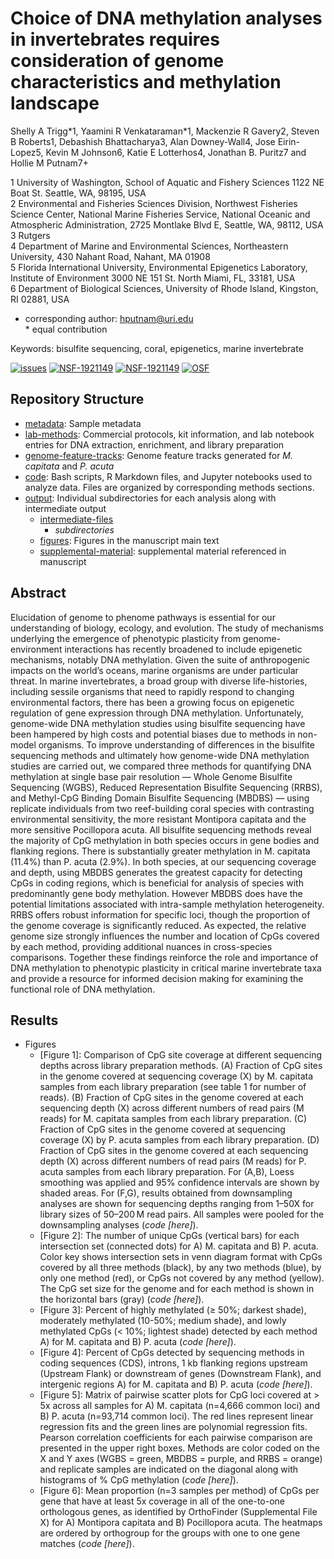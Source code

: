 # Choice of DNA methylation analyses in invertebrates requires consideration of genome characteristics and methylation landscape

Shelly A Trigg\*1, Yaamini R Venkataraman\*1, Mackenzie R Gavery2, Steven B Roberts1, Debashish Bhattacharya3, Alan Downey-Wall4, Jose Eirin-Lopez5, Kevin M Johnson6, Katie E Lotterhos4, Jonathan B. Puritz7 and Hollie M Putnam7+ 


1 University of Washington, School of Aquatic and Fishery Sciences 1122 NE Boat St. Seattle, WA, 98195, USA  
2 Environmental and Fisheries Sciences Division, Northwest Fisheries Science Center, National Marine Fisheries Service, National Oceanic and Atmospheric Administration, 2725 Montlake Blvd E, Seattle, WA, 98112, USA  
3 Rutgers  
4 Department of Marine and Environmental Sciences, Northeastern University, 430 Nahant Road, Nahant, MA 01908  
5 Florida International University, Environmental Epigenetics Laboratory, Institute of Environment 3000 NE 151 St. North Miami, FL, 33181, USA  
6 Department of Biological Sciences, University of Rhode Island, Kingston, RI 02881, USA  

+ corresponding author: hputnam@uri.edu  
\* equal contribution

Keywords:  bisulfite sequencing, coral, epigenetics, marine invertebrate

[![issues](https://img.shields.io/github/issues/hputnam/Meth_Compare.svg)](https://img.shields.io/github/issues/hputnam/Meth_Compare)
[![NSF-1921149](https://img.shields.io/badge/NSF-1921149-blue.svg)](https://nsf.gov/awardsearch/showAward?AWD_ID=1921149)
[![NSF-1921149](https://img.shields.io/badge/NSF-1921465-blue.svg)](https://nsf.gov/awardsearch/showAward?AWD_ID=1921465)
[![OSF](https://img.shields.io/badge/OSF-x5waz-blueviolet.svg)](https://osf.io/x5waz/)


## Repository Structure

- [metadata](https://github.com/hputnam/Meth_Compare/tree/master/metadata): Sample metadata
- [lab-methods](https://github.com/hputnam/Meth_Compare/tree/master/lab-methods): Commercial protocols, kit information, and lab notebook entries for DNA extraction, enrichment, and library preparation
- [genome-feature-tracks](https://github.com/hputnam/Meth_Compare/tree/master/genome-feature-files): Genome feature tracks generated for *M. capitata* and *P. acuta*
- [code](https://github.com/hputnam/Meth_Compare/tree/master/code): Bash scripts, R Markdown files, and Jupyter notebooks used to analyze data. Files are organized by corresponding methods sections.
- [output](https://github.com/hputnam/Meth_Compare/tree/master/output): Individual subdirectories for each analysis along with intermediate output
    - [intermediate-files]()
         - _subdirectories_
    - [figures](https://github.com/hputnam/Meth_Compare/tree/master/output/figures): Figures in the manuscript main text
    - [supplemental-material](https://github.com/hputnam/Meth_Compare/tree/master/output/supplemental-material): supplemental material referenced in manuscript

## Abstract

Elucidation of genome to phenome pathways is essential for our understanding of biology, ecology, and evolution. The study of mechanisms underlying the emergence of phenotypic plasticity from genome-environment interactions has recently broadened to include epigenetic mechanisms, notably DNA methylation. Given the suite of anthropogenic impacts on the world’s oceans, marine organisms are under particular threat. In marine invertebrates, a broad group with diverse life-histories, including sessile organisms that need to rapidly respond to changing environmental factors, there has been a growing focus on epigenetic regulation of gene expression through DNA methylation. Unfortunately, genome-wide DNA methylation studies using bisulfite sequencing have been hampered by high costs and potential biases due to methods in non-model organisms. To improve understanding of differences in the bisulfite sequencing methods and ultimately how genome-wide DNA methylation studies are carried out, we compared three methods for quantifying DNA methylation at single base pair resolution — Whole Genome Bisulfite Sequencing (WGBS), Reduced Representation Bisulfite Sequencing (RRBS), and Methyl-CpG Binding Domain Bisulfite Sequencing (MBDBS) — using replicate individuals from two reef-building coral species with contrasting environmental sensitivity, the more resistant Montipora capitata and the more sensitive Pocillopora acuta. All bisulfite sequencing methods reveal the majority of CpG methylation in both species occurs in gene bodies and flanking regions. There is substantially greater methylation in M. capitata (11.4%) than P. acuta (2.9%). In both species, at our sequencing coverage and depth, using MBDBS generates the greatest capacity for detecting CpGs in coding regions, which is beneficial for analysis of species with predominantly gene body methylation. However MBDBS does have the potential limitations associated with intra-sample methylation heterogeneity. RRBS offers robust information for specific loci, though the proportion of the genome coverage is significantly reduced. As expected, the relative genome size strongly influences the number and location of CpGs covered by each method, providing additional nuances in cross-species comparisons. Together these findings reinforce the role and importance of DNA methylation to phenotypic plasticity in critical marine invertebrate taxa and provide a resource for informed decision making for examining the functional role of DNA methylation.


## Results

- Figures
	- [Figure 1]: Comparison of CpG site coverage at different sequencing depths across library preparation methods. (A) Fraction of CpG sites in the genome covered at sequencing coverage (X) by M. capitata samples from each library preparation (see table 1 for number of reads). (B) Fraction of CpG sites in the genome covered at each sequencing depth (X) across different numbers of read pairs (M reads) for M. capitata samples from each library preparation. (C) Fraction of CpG sites in the genome covered at sequencing coverage (X) by P. acuta samples from each library preparation. (D) Fraction of CpG sites in the genome covered at each sequencing depth (X) across different numbers of read pairs (M reads) for P. acuta samples from each library preparation. For (A,B), Loess smoothing was applied and 95% confidence intervals are shown by shaded areas. For (F,G), results obtained from downsampling analyses are shown for sequencing depths ranging from 1–50X for library sizes of 50–200 M read pairs. All samples were pooled for the downsampling analyses (*code [here]*).
	- [Figure 2]: The number of unique CpGs (vertical bars) for each intersection set (connected dots) for A) M. capitata and B) P. acuta. Color key shows intersection sets in venn diagram format with CpGs covered by all three methods (black), by any two methods (blue), by only one method (red), or CpGs not covered by any method (yellow). The CpG set size for the genome and for each method is shown in the horizontal bars (gray) (*code [here]*).
	- [Figure 3]: Percent of highly methylated (≥ 50%; darkest shade), moderately methylated (10-50%; medium shade), and lowly methylated CpGs (< 10%; lightest shade) detected by each method A) for M. capitata and B) P. acuta (*code [here]*).
	- [Figure 4]: Percent of CpGs detected by sequencing methods in coding sequences (CDS), introns, 1 kb flanking regions upstream (Upstream Flank) or downstream of genes (Downstream Flank), and intergenic regions A) for M. capitata and B) P. acuta (*code [here]*).
	- [Figure 5]: Matrix of pairwise scatter plots for CpG loci covered at > 5x across all samples for A) M. capitata (n=4,666 common loci) and B) P. acuta (n=93,714 common loci). The red lines represent linear regression fits and the green lines are polynomial regression fits. Pearson correlation coefficients for each pairwise comparison are presented in the upper right boxes. Methods are color coded on the X and Y axes (WGBS = green, MBDBS = purple, and RRBS = orange) and replicate samples are indicated on the diagonal along with histograms of % CpG methylation (*code [here]*).
	- [Figure 6]: Mean proportion (n=3 samples per method) of CpGs per gene that have at least 5x coverage in all of the one-to-one orthologous genes, as identified by OrthoFinder (Supplemental File X) for A) Montipora capitata and B) Pocillopora acuta. The heatmaps are ordered by orthogroup for the groups with one to one gene matches (*code [here]*).
